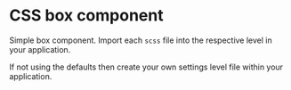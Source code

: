 # CSS box component

Simple box component. Import each `scss` file into the respective level in your application.

If not using the defaults then create your own settings level file within your application.